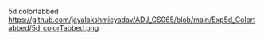 5d colortabbed 
https://github.com/jayalakshmicyadav/ADJ_CS065/blob/main/Exp5d_Colortabbed/5d_colorTabbed.png
